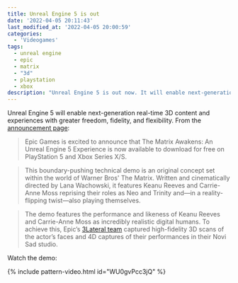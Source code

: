 ```yaml
---
title: Unreal Engine 5 is out
date: '2022-04-05 20:11:43'
last_modified_at: '2022-04-05 20:00:59'
categories: 
  - 'Videogames'
tags:
  - unreal engine
  - epic
  - matrix
  - "3d"
  - playstation
  - xbox
description: "Unreal Engine 5 is out now. It will enable next-generation real-time 3D content and experiences with greater freedom, fidelity, and flexibility."
---
```

Unreal Engine 5 will enable next-generation real-time 3D content and experiences with greater freedom, fidelity, and flexibility. From the [announcement page](https://www.unrealengine.com/en-US/blog/introducing-the-matrix-awakens-an-unreal-engine-5-experience):

> Epic Games is excited to announce that The Matrix Awakens: An Unreal Engine 5 Experience is now available to download for free on PlayStation 5 and Xbox Series X/S.

> This boundary-pushing technical demo is an original concept set within the world of Warner Bros' The Matrix. Written and cinematically directed by Lana Wachowski, it features Keanu Reeves and Carrie-Anne Moss reprising their roles as Neo and Trinity and—in a reality-flipping twist—also playing themselves.

> The demo features the performance and likeness of Keanu Reeves and Carrie-Anne Moss as incredibly realistic digital humans. To achieve this, Epic’s [3Lateral team](https://www.3lateral.com/) captured high-fidelity 3D scans of the actor’s faces and 4D captures of their performances in their Novi Sad studio.

Watch the demo:

{% include pattern-video.html id="WU0gvPcc3jQ" %}